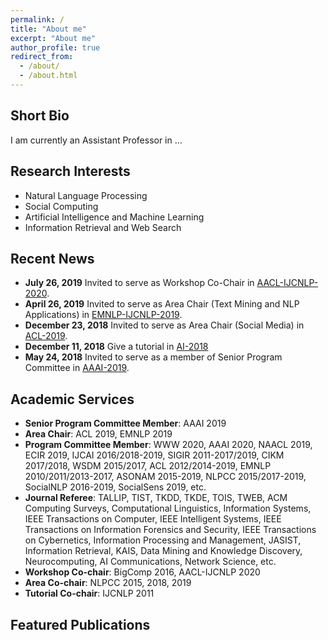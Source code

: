 ```yaml
---
permalink: /
title: "About me"
excerpt: "About me"
author_profile: true
redirect_from: 
  - /about/
  - /about.html
---
```


## Short Bio
I am currently an Assistant Professor in ...


## Research Interests
* Natural Language Processing
* Social Computing
* Artificial Intelligence and Machine Learning 
* Information Retrieval and Web Search


## Recent News
* <b>July 26, 2019</b> Invited to serve as Workshop Co-Chair in [AACL-IJCNLP-2020](http://aacl2020.org/).
* <b>April 26, 2019</b> Invited to serve as Area Chair (Text Mining and NLP Applications) in [EMNLP-IJCNLP-2019](https://www.emnlp-ijcnlp2019.org/).
* <b>December 23, 2018</b> Invited to serve as Area Chair (Social Media) in [ACL-2019](http://www.acl2019.org/EN/index.xhtml).
* <b>December 11, 2018</b> Give a tutorial in [AI-2018](https://ecs.victoria.ac.nz/Events/AI2018/)
* <b>May 24, 2018</b> Invited to serve as a member of Senior Program Committee in [AAAI-2019](https://aaai.org/Conferences/AAAI-19/).

## Academic Services
* <b>Senior Program Committee Member</b>: AAAI 2019
* <b>Area Chair</b>: ACL 2019, EMNLP 2019
* <b>Program Committee Member</b>: WWW 2020, AAAI 2020, NAACL 2019, ECIR 2019, IJCAI 2016/2018-2019, SIGIR 2011-2017/2019, CIKM 2017/2018, WSDM 2015/2017, ACL 2012/2014-2019, EMNLP 2010/2011/2013-2017, ASONAM 2015-2019, NLPCC 2015/2017-2019, SocialNLP 2016-2019, SocialSens 2019, etc.
* <b>Journal Referee</b>: TALLIP, TIST, TKDD, TKDE, TOIS, TWEB, ACM Computing Surveys, Computational Linguistics, Information Systems, IEEE Transactions on Computer, IEEE Intelligent Systems, IEEE Transactions on Information Forensics and Security, IEEE Transactions on Cybernetics, Information Processing and Management, JASIST, Information Retrieval, KAIS, Data Mining and Knowledge Discovery, Neurocomputing, AI Communications, Network Science, etc.
* <b>Workshop Co-chair</b>: BigComp 2016, AACL-IJCNLP 2020
* <b>Area Co-chair</b>: NLPCC 2015, 2018, 2019
* <b>Tutorial Co-chair</b>: IJCNLP 2011

## Featured Publications

